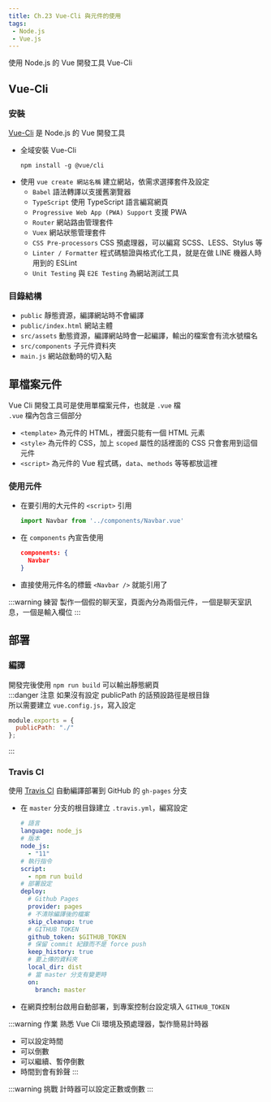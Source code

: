 ```yaml
--- 
title: Ch.23 Vue-Cli 與元件的使用
tags:
 - Node.js
 - Vue.js
---
```

使用 Node.js 的 Vue 開發工具 Vue-Cli
<!-- more -->
## Vue-Cli
### 安裝
[Vue-Cli](https://cli.vuejs.org/) 是 Node.js 的 Vue 開發工具
- 全域安裝 Vue-Cli
  ```
  npm install -g @vue/cli
  ```
- 使用 `vue create 網站名稱` 建立網站，依需求選擇套件及設定
  - `Babel` 語法轉譯以支援舊瀏覽器
  - `TypeScript` 使用 TypeScript 語言編寫網頁
  - `Progressive Web App (PWA) Support` 支援 PWA
  - `Router` 網站路由管理套件
  - `Vuex` 網站狀態管理套件
  - `CSS Pre-processors` CSS 預處理器，可以編寫 SCSS、LESS、Stylus 等
  - `Linter / Formatter` 程式碼驗證與格式化工具，就是在做 LINE 機器人時用到的 ESLint
  - `Unit Testing` 與 `E2E Testing` 為網站測試工具
### 目錄結構
- `public` 靜態資源，編譯網站時不會編譯
- `public/index.html` 網站主體
- `src/assets` 動態資源，編譯網站時會一起編譯，輸出的檔案會有流水號檔名
- `src/components` 子元件資料夾
- `main.js` 網站啟動時的切入點

## 單檔案元件
Vue Cli 開發工具可是使用單檔案元件，也就是 `.vue` 檔  
`.vue` 檔內包含三個部分

- `<template>` 為元件的 HTML，裡面只能有一個 HTML 元素
- `<style>` 為元件的 CSS，加上 `scoped` 屬性的話裡面的 CSS 只會套用到這個元件
- `<script>` 為元件的 Vue 程式碼，`data`、`methods` 等等都放這裡

### 使用元件
- 在要引用的大元件的 `<script>` 引用
  ```js
  import Navbar from '../components/Navbar.vue'
  ```
- 在 `components` 內宣告使用
  ```json
  components: {
    Navbar
  }
  ```
- 直接使用元件名的標籤 `<Navbar />` 就能引用了

:::warning 練習
製作一個假的聊天室，頁面內分為兩個元件，一個是聊天室訊息，一個是輸入欄位
:::

## 部署
### 編譯
開發完後使用 `npm run build` 可以輸出靜態網頁  
:::danger 注意
如果沒有設定 publicPath 的話預設路徑是根目錄  
所以需要建立 `vue.config.js`，寫入設定  
```js
module.exports = {
  publicPath: "./"
};
```
:::

### Travis CI
使用 [Travis CI](https://travis-ci.org/) 自動編譯部署到 GitHub 的 `gh-pages` 分支  
- 在 `master` 分支的根目錄建立 `.travis.yml`，編寫設定
  ```yml
  # 語言
  language: node_js
  # 版本
  node_js:
    - "11"
  # 執行指令
  script:
    - npm run build
  # 部署設定
  deploy:
    # Github Pages
    provider: pages
    # 不清除編譯後的檔案
    skip_cleanup: true
    # GITHUB TOKEN
    github_token: $GITHUB_TOKEN
    # 保留 commit 紀錄而不是 force push
    keep_history: true
    # 要上傳的資料夾
    local_dir: dist
    # 當 master 分支有變更時
    on:
      branch: master
  ```
- 在網頁控制台啟用自動部署，到專案控制台設定填入 `GITHUB_TOKEN`

:::warning 作業
熟悉 Vue Cli 環境及預處理器，製作簡易計時器  
- 可以設定時間
- 可以倒數
- 可以繼續、暫停倒數
- 時間到會有鈴聲
:::

:::warning 挑戰
計時器可以設定正數或倒數
:::

